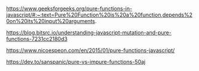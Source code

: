 

https://www.geeksforgeeks.org/pure-functions-in-javascript/#:~:text=Pure%20Function%20is%20a%20function,depends%20on%20its%20input%20arguments.


https://blog.bitsrc.io/understanding-javascript-mutation-and-pure-functions-7231cc2180d3


https://www.nicoespeon.com/en/2015/01/pure-functions-javascript/

https://dev.to/sanspanic/pure-vs-impure-functions-50aj
